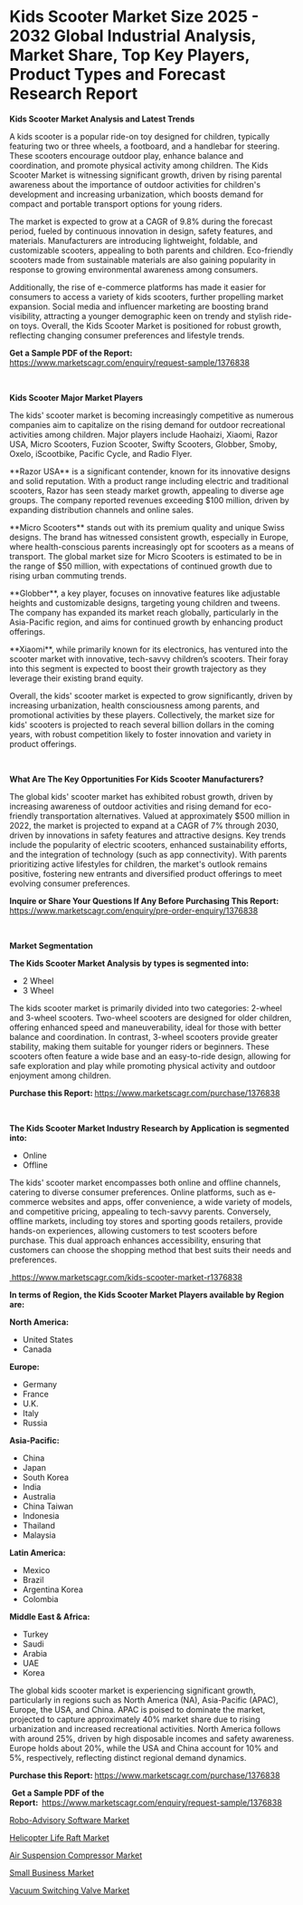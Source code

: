 <p><h1>Kids Scooter Market Size 2025 - 2032 Global Industrial Analysis, Market Share, Top Key Players, Product Types and Forecast Research Report</h1></p><p><strong>Kids Scooter Market Analysis and Latest Trends</strong></p>
<p><p>A kids scooter is a popular ride-on toy designed for children, typically featuring two or three wheels, a footboard, and a handlebar for steering. These scooters encourage outdoor play, enhance balance and coordination, and promote physical activity among children. The Kids Scooter Market is witnessing significant growth, driven by rising parental awareness about the importance of outdoor activities for children's development and increasing urbanization, which boosts demand for compact and portable transport options for young riders.</p><p>The market is expected to grow at a CAGR of 9.8% during the forecast period, fueled by continuous innovation in design, safety features, and materials. Manufacturers are introducing lightweight, foldable, and customizable scooters, appealing to both parents and children. Eco-friendly scooters made from sustainable materials are also gaining popularity in response to growing environmental awareness among consumers.</p><p>Additionally, the rise of e-commerce platforms has made it easier for consumers to access a variety of kids scooters, further propelling market expansion. Social media and influencer marketing are boosting brand visibility, attracting a younger demographic keen on trendy and stylish ride-on toys. Overall, the Kids Scooter Market is positioned for robust growth, reflecting changing consumer preferences and lifestyle trends.</p></p>
<p><strong>Get a Sample PDF of the Report:&nbsp;</strong> <a href="https://www.marketscagr.com/enquiry/request-sample/1376838?utm_campaign=2194&utm_medium=2&utm_source=Github&utm_content=ia&utm_term=28032025&utm_id=kids-scooter">https://www.marketscagr.com/enquiry/request-sample/1376838</a></p>
<p>&nbsp;</p>
<p><strong>Kids Scooter Major Market Players</strong></p>
<p><p>The kids' scooter market is becoming increasingly competitive as numerous companies aim to capitalize on the rising demand for outdoor recreational activities among children. Major players include Haohaizi, Xiaomi, Razor USA, Micro Scooters, Fuzion Scooter, Swifty Scooters, Globber, Smoby, Oxelo, iScootbike, Pacific Cycle, and Radio Flyer.</p><p>**Razor USA** is a significant contender, known for its innovative designs and solid reputation. With a product range including electric and traditional scooters, Razor has seen steady market growth, appealing to diverse age groups. The company reported revenues exceeding $100 million, driven by expanding distribution channels and online sales.</p><p>**Micro Scooters** stands out with its premium quality and unique Swiss designs. The brand has witnessed consistent growth, especially in Europe, where health-conscious parents increasingly opt for scooters as a means of transport. The global market size for Micro Scooters is estimated to be in the range of $50 million, with expectations of continued growth due to rising urban commuting trends.</p><p>**Globber**, a key player, focuses on innovative features like adjustable heights and customizable designs, targeting young children and tweens. The company has expanded its market reach globally, particularly in the Asia-Pacific region, and aims for continued growth by enhancing product offerings.</p><p>**Xiaomi**, while primarily known for its electronics, has ventured into the scooter market with innovative, tech-savvy children’s scooters. Their foray into this segment is expected to boost their growth trajectory as they leverage their existing brand equity.</p><p>Overall, the kids' scooter market is expected to grow significantly, driven by increasing urbanization, health consciousness among parents, and promotional activities by these players. Collectively, the market size for kids' scooters is projected to reach several billion dollars in the coming years, with robust competition likely to foster innovation and variety in product offerings.</p></p>
<p>&nbsp;</p>
<p><strong>What Are The Key Opportunities For Kids Scooter Manufacturers?</strong></p>
<p><p>The global kids' scooter market has exhibited robust growth, driven by increasing awareness of outdoor activities and rising demand for eco-friendly transportation alternatives. Valued at approximately $500 million in 2022, the market is projected to expand at a CAGR of 7% through 2030, driven by innovations in safety features and attractive designs. Key trends include the popularity of electric scooters, enhanced sustainability efforts, and the integration of technology (such as app connectivity). With parents prioritizing active lifestyles for children, the market's outlook remains positive, fostering new entrants and diversified product offerings to meet evolving consumer preferences.</p></p>
<p><strong>Inquire or Share Your Questions If Any Before Purchasing This Report:</strong> <a href="https://www.marketscagr.com/enquiry/pre-order-enquiry/1376838?utm_campaign=2194&utm_medium=2&utm_source=Github&utm_content=ia&utm_term=28032025&utm_id=kids-scooter">https://www.marketscagr.com/enquiry/pre-order-enquiry/1376838</a></p>
<p>&nbsp;</p>
<p><strong>Market Segmentation</strong></p>
<p><strong>The Kids Scooter Market Analysis by types is segmented into:</strong></p>
<p><ul><li>2 Wheel</li><li>3 Wheel</li></ul></p>
<p><p>The kids scooter market is primarily divided into two categories: 2-wheel and 3-wheel scooters. Two-wheel scooters are designed for older children, offering enhanced speed and maneuverability, ideal for those with better balance and coordination. In contrast, 3-wheel scooters provide greater stability, making them suitable for younger riders or beginners. These scooters often feature a wide base and an easy-to-ride design, allowing for safe exploration and play while promoting physical activity and outdoor enjoyment among children.</p></p>
<p><strong>Purchase this Report:&nbsp;</strong><a href="https://www.marketscagr.com/purchase/1376838?utm_campaign=2194&utm_medium=2&utm_source=Github&utm_content=ia&utm_term=28032025&utm_id=kids-scooter">https://www.marketscagr.com/purchase/1376838</a></p>
<p>&nbsp;</p>
<p><strong>The Kids Scooter Market Industry Research by Application is segmented into:</strong></p>
<p><ul><li>Online</li><li>Offline</li></ul></p>
<p><p>The kids' scooter market encompasses both online and offline channels, catering to diverse consumer preferences. Online platforms, such as e-commerce websites and apps, offer convenience, a wide variety of models, and competitive pricing, appealing to tech-savvy parents. Conversely, offline markets, including toy stores and sporting goods retailers, provide hands-on experiences, allowing customers to test scooters before purchase. This dual approach enhances accessibility, ensuring that customers can choose the shopping method that best suits their needs and preferences.</p></p>
<p><a href="https://www.marketscagr.com/kids-scooter-market-r1376838?utm_campaign=2194&utm_medium=2&utm_source=Github&utm_content=ia&utm_term=28032025&utm_id=kids-scooter">&nbsp;https://www.marketscagr.com/kids-scooter-market-r1376838</a></p>
<p><strong>In terms of Region, the Kids Scooter Market Players available by Region are:</strong></p>
<p>
    <p> <strong> North America: </strong>
        <ul>
            <li>United States</li>
            <li>Canada</li>
        </ul>
        </p> 
    <p> <strong> Europe: </strong>
        <ul>
            <li>Germany</li>
            <li>France</li>
            <li>U.K.</li>
            <li>Italy</li>
            <li>Russia</li>
        </ul>
        </p> 
    <p> <strong> Asia-Pacific: </strong>
        <ul>
            <li>China</li>
            <li>Japan</li>
            <li>South Korea</li>
            <li>India</li>
            <li>Australia</li>
            <li>China Taiwan</li>
            <li>Indonesia</li>
            <li>Thailand</li>
            <li>Malaysia</li>
        </ul>
        </p> 
    <p> <strong> Latin America: </strong>
        <ul>
            <li>Mexico</li>
            <li>Brazil</li>
            <li>Argentina Korea</li>
            <li>Colombia</li>
        </ul>
        </p> 
    <p> <strong> Middle East & Africa: </strong>
        <ul>
            <li>Turkey</li>
            <li>Saudi</li>
            <li>Arabia</li>
            <li>UAE</li>
            <li>Korea</li>
        </ul>
    </p>
    </p>
<p><p>The global kids scooter market is experiencing significant growth, particularly in regions such as North America (NA), Asia-Pacific (APAC), Europe, the USA, and China. APAC is poised to dominate the market, projected to capture approximately 40% market share due to rising urbanization and increased recreational activities. North America follows with around 25%, driven by high disposable incomes and safety awareness. Europe holds about 20%, while the USA and China account for 10% and 5%, respectively, reflecting distinct regional demand dynamics.</p></p>
<p><strong>Purchase this Report: </strong><a href="https://www.marketscagr.com/purchase/1376838?utm_campaign=2194&utm_medium=2&utm_source=Github&utm_content=ia&utm_term=28032025&utm_id=kids-scooter">https://www.marketscagr.com/purchase/1376838</a></p>
<p>&nbsp;<strong>Get a Sample PDF of the Report:&nbsp;&nbsp;</strong><a href="https://www.marketscagr.com/enquiry/request-sample/1376838?utm_campaign=2194&utm_medium=2&utm_source=Github&utm_content=ia&utm_term=28032025&utm_id=kids-scooter">https://www.marketscagr.com/enquiry/request-sample/1376838</a></p>
<p><strong></strong></p>
<p><p><a href="https://github.com/safurdorthu8/Market-Research-Report-List-1/blob/main/robo-advisory-software-market.md?utm_campaign=2194&utm_medium=2&utm_source=Github&utm_content=ia&utm_term=28032025&utm_id=kids-scooter">Robo-Advisory Software Market</a></p><p><a href="https://www.linkedin.com/pulse/future-demand-revenue-forecast-helicopter-life-raft-market-zgvtf?utm_campaign=2194&utm_medium=2&utm_source=Github&utm_content=ia&utm_term=28032025&utm_id=kids-scooter">Helicopter Life Raft Market</a></p><p><a href="https://www.linkedin.com/pulse/close-examination-air-suspension-compressor-market-size-ipnyf?utm_campaign=2194&utm_medium=2&utm_source=Github&utm_content=ia&utm_term=28032025&utm_id=kids-scooter">Air Suspension Compressor Market</a></p><p><a href="https://github.com/roceljiabur/Market-Research-Report-List-1/blob/main/small-business-market.md?utm_campaign=2194&utm_medium=2&utm_source=Github&utm_content=ia&utm_term=28032025&utm_id=kids-scooter">Small Business Market</a></p><p><a href="https://www.linkedin.com/pulse/vacuum-switching-valve-market-surge-112-cagr-growth-2032-1mrsf?utm_campaign=2194&utm_medium=2&utm_source=Github&utm_content=ia&utm_term=28032025&utm_id=kids-scooter">Vacuum Switching Valve Market</a></p></p>